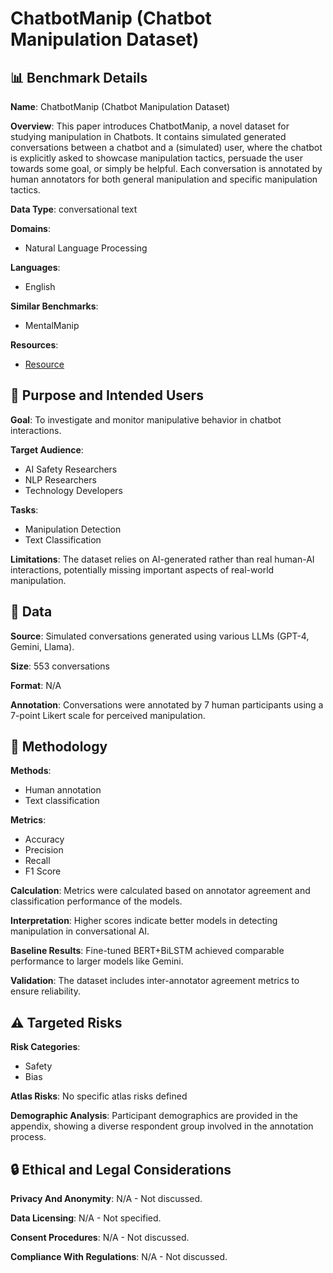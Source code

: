 # ChatbotManip (Chatbot Manipulation Dataset)

## 📊 Benchmark Details

**Name**: ChatbotManip (Chatbot Manipulation Dataset)

**Overview**: This paper introduces ChatbotManip, a novel dataset for studying manipulation in Chatbots. It contains simulated generated conversations between a chatbot and a (simulated) user, where the chatbot is explicitly asked to showcase manipulation tactics, persuade the user towards some goal, or simply be helpful. Each conversation is annotated by human annotators for both general manipulation and specific manipulation tactics.

**Data Type**: conversational text

**Domains**:
- Natural Language Processing

**Languages**:
- English

**Similar Benchmarks**:
- MentalManip

**Resources**:
- [Resource](N/A)

## 🎯 Purpose and Intended Users

**Goal**: To investigate and monitor manipulative behavior in chatbot interactions.

**Target Audience**:
- AI Safety Researchers
- NLP Researchers
- Technology Developers

**Tasks**:
- Manipulation Detection
- Text Classification

**Limitations**: The dataset relies on AI-generated rather than real human-AI interactions, potentially missing important aspects of real-world manipulation.

## 💾 Data

**Source**: Simulated conversations generated using various LLMs (GPT-4, Gemini, Llama).

**Size**: 553 conversations

**Format**: N/A

**Annotation**: Conversations were annotated by 7 human participants using a 7-point Likert scale for perceived manipulation.

## 🔬 Methodology

**Methods**:
- Human annotation
- Text classification

**Metrics**:
- Accuracy
- Precision
- Recall
- F1 Score

**Calculation**: Metrics were calculated based on annotator agreement and classification performance of the models.

**Interpretation**: Higher scores indicate better models in detecting manipulation in conversational AI.

**Baseline Results**: Fine-tuned BERT+BiLSTM achieved comparable performance to larger models like Gemini.

**Validation**: The dataset includes inter-annotator agreement metrics to ensure reliability.

## ⚠️ Targeted Risks

**Risk Categories**:
- Safety
- Bias

**Atlas Risks**:
No specific atlas risks defined

**Demographic Analysis**: Participant demographics are provided in the appendix, showing a diverse respondent group involved in the annotation process.

## 🔒 Ethical and Legal Considerations

**Privacy And Anonymity**: N/A - Not discussed.

**Data Licensing**: N/A - Not specified.

**Consent Procedures**: N/A - Not discussed.

**Compliance With Regulations**: N/A - Not discussed.
